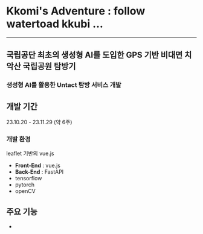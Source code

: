 # Kkomi's Adventure : follow watertoad kkubi ...

----------------------------------------------------
## 국립공단 최초의 생성형 AI를 도입한 GPS 기반 비대면 치악산 국립공원 탐방기
### 생성형 AI를 활용한 Untact 탐방 서비스 개발



## 개발 기간
23.10.20 - 23.11.29 (약 6주)


### 개발 환경
leaflet 기반의 vue.js
- **Front-End** : vue.js
- **Back-End** : FastAPI
- tensorflow
- pytorch
- openCV

## 주요 기능
- 
